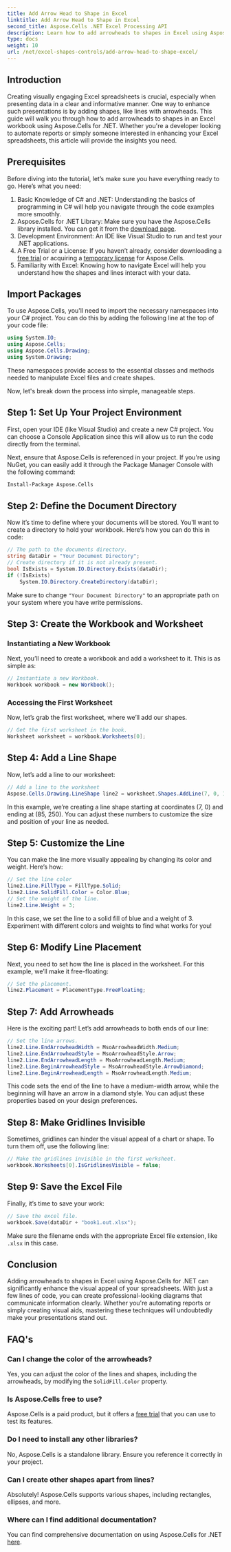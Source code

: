```yaml
---
title: Add Arrow Head to Shape in Excel
linktitle: Add Arrow Head to Shape in Excel
second_title: Aspose.Cells .NET Excel Processing API
description: Learn how to add arrowheads to shapes in Excel using Aspose.Cells for .NET. Enhance your spreadsheets with this step-by-step guide.
type: docs
weight: 10
url: /net/excel-shapes-controls/add-arrow-head-to-shape-excel/
---
```

## Introduction
Creating visually engaging Excel spreadsheets is crucial, especially when presenting data in a clear and informative manner. One way to enhance such presentations is by adding shapes, like lines with arrowheads. This guide will walk you through how to add arrowheads to shapes in an Excel workbook using Aspose.Cells for .NET. Whether you're a developer looking to automate reports or simply someone interested in enhancing your Excel spreadsheets, this article will provide the insights you need.
## Prerequisites
Before diving into the tutorial, let’s make sure you have everything ready to go. Here’s what you need:
1. Basic Knowledge of C# and .NET: Understanding the basics of programming in C# will help you navigate through the code examples more smoothly.
2. Aspose.Cells for .NET Library: Make sure you have the Aspose.Cells library installed. You can get it from the [download page](https://releases.aspose.com/cells/net/).
3. Development Environment: An IDE like Visual Studio to run and test your .NET applications.
4. A Free Trial or a License: If you haven’t already, consider downloading a [free trial](https://releases.aspose.com/) or acquiring a [temporary license](https://purchase.aspose.com/temporary-license/) for Aspose.Cells.
5. Familiarity with Excel: Knowing how to navigate Excel will help you understand how the shapes and lines interact with your data.
## Import Packages
To use Aspose.Cells, you'll need to import the necessary namespaces into your C# project. You can do this by adding the following line at the top of your code file:
```csharp
using System.IO;
using Aspose.Cells;
using Aspose.Cells.Drawing;
using System.Drawing;
```
These namespaces provide access to the essential classes and methods needed to manipulate Excel files and create shapes. 

Now, let's break down the process into simple, manageable steps. 
## Step 1: Set Up Your Project Environment
First, open your IDE (like Visual Studio) and create a new C# project. You can choose a Console Application since this will allow us to run the code directly from the terminal.

Next, ensure that Aspose.Cells is referenced in your project. If you're using NuGet, you can easily add it through the Package Manager Console with the following command:
```bash
Install-Package Aspose.Cells
```
## Step 2: Define the Document Directory
Now it’s time to define where your documents will be stored. You'll want to create a directory to hold your workbook. Here’s how you can do this in code:
```csharp
// The path to the documents directory.
string dataDir = "Your Document Directory";
// Create directory if it is not already present.
bool IsExists = System.IO.Directory.Exists(dataDir);
if (!IsExists)
	System.IO.Directory.CreateDirectory(dataDir);
```
Make sure to change `"Your Document Directory"` to an appropriate path on your system where you have write permissions.
## Step 3: Create the Workbook and Worksheet
### Instantiating a New Workbook
Next, you’ll need to create a workbook and add a worksheet to it. This is as simple as:
```csharp
// Instantiate a new Workbook.
Workbook workbook = new Workbook();
```
### Accessing the First Worksheet
Now, let’s grab the first worksheet, where we’ll add our shapes.
```csharp
// Get the first worksheet in the book.
Worksheet worksheet = workbook.Worksheets[0];
```
## Step 4: Add a Line Shape
Now, let’s add a line to our worksheet:
```csharp
// Add a line to the worksheet
Aspose.Cells.Drawing.LineShape line2 = worksheet.Shapes.AddLine(7, 0, 1, 0, 85, 250);
```
In this example, we’re creating a line shape starting at coordinates (7, 0) and ending at (85, 250). You can adjust these numbers to customize the size and position of your line as needed.
## Step 5: Customize the Line
You can make the line more visually appealing by changing its color and weight. Here’s how:
```csharp
// Set the line color
line2.Line.FillType = FillType.Solid;
line2.Line.SolidFill.Color = Color.Blue;
// Set the weight of the line.
line2.Line.Weight = 3;
```
In this case, we set the line to a solid fill of blue and a weight of 3. Experiment with different colors and weights to find what works for you!
## Step 6: Modify Line Placement
Next, you need to set how the line is placed in the worksheet. For this example, we’ll make it free-floating:
```csharp
// Set the placement.
line2.Placement = PlacementType.FreeFloating;
```
## Step 7: Add Arrowheads
Here is the exciting part! Let’s add arrowheads to both ends of our line:
```csharp
// Set the line arrows.
line2.Line.EndArrowheadWidth = MsoArrowheadWidth.Medium;
line2.Line.EndArrowheadStyle = MsoArrowheadStyle.Arrow;
line2.Line.EndArrowheadLength = MsoArrowheadLength.Medium;
line2.Line.BeginArrowheadStyle = MsoArrowheadStyle.ArrowDiamond;
line2.Line.BeginArrowheadLength = MsoArrowheadLength.Medium;
```
This code sets the end of the line to have a medium-width arrow, while the beginning will have an arrow in a diamond style. You can adjust these properties based on your design preferences.
## Step 8: Make Gridlines Invisible
Sometimes, gridlines can hinder the visual appeal of a chart or shape. To turn them off, use the following line:
```csharp
// Make the gridlines invisible in the first worksheet.
workbook.Worksheets[0].IsGridlinesVisible = false;
```
## Step 9: Save the Excel File
Finally, it’s time to save your work:
```csharp
// Save the excel file.
workbook.Save(dataDir + "book1.out.xlsx");
```
Make sure the filename ends with the appropriate Excel file extension, like `.xlsx` in this case. 

## Conclusion
Adding arrowheads to shapes in Excel using Aspose.Cells for .NET can significantly enhance the visual appeal of your spreadsheets. With just a few lines of code, you can create professional-looking diagrams that communicate information clearly. Whether you're automating reports or simply creating visual aids, mastering these techniques will undoubtedly make your presentations stand out.
## FAQ's
### Can I change the color of the arrowheads?
Yes, you can adjust the color of the lines and shapes, including the arrowheads, by modifying the `SolidFill.Color` property.
### Is Aspose.Cells free to use?
Aspose.Cells is a paid product, but it offers a [free trial](https://releases.aspose.com/) that you can use to test its features.
### Do I need to install any other libraries?
No, Aspose.Cells is a standalone library. Ensure you reference it correctly in your project.
### Can I create other shapes apart from lines?
Absolutely! Aspose.Cells supports various shapes, including rectangles, ellipses, and more.
### Where can I find additional documentation?
You can find comprehensive documentation on using Aspose.Cells for .NET [here](https://reference.aspose.com/cells/net/).
